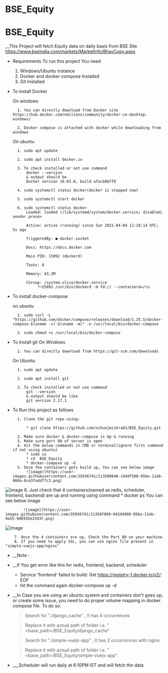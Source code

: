 # BSE_Equity


# BSE_Equity

__This Project will fetch Equity data on daily basis from BSE Site https://www.bseindia.com/markets/MarketInfo/BhavCopy.aspx

* Requirements To run this project You need 

	1. Windows/Ubuntu instance
	2. Docker and docker-compose Installed
	3. Git Installed

* To install Docker

	On windows
	
		1. You can directly download from Docker site https://hub.docker.com/editions/community/docker-ce-desktop-windows/
		
		2. Docker compose is attached with docker while downloading from windows
		
	
	On ubuntu
	
		1. sudo apt update
		
		2. sudo apt install docker.io
		
		3. To check installed or not use command
			docker --version
			& output should be
			Docker version 19.03.8, build afacb8b7f0
		
		4. sudo systemctl status docker(docker is stopped now)
		
		5. sudo systemctl start docker
		
		6. sudo systemctl status docker
			Loaded: loaded (/lib/systemd/system/docker.service; disabled; vendor prese>
			
			Active: active (running) since Sun 2021-04-04 11:28:14 UTC; 5s ago
			
			TriggeredBy: ● docker.socket
			
			Docs: https://docs.docker.com
			
			Main PID: 15092 (dockerd)
			
			Tasks: 8
			
			Memory: 43.2M
			
			CGroup: /system.slice/docker.service
			     └─15092 /usr/bin/dockerd -H fd:// --containerd=/ru

* To install docker-compose
		
	on ubuntu
	
		1. sudo curl -L "https://github.com/docker/compose/releases/download/1.25.5/docker-compose-$(uname -s)-$(uname -m)" -o /usr/local/bin/docker-compose

		2. sudo chmod +x /usr/local/bin/docker-compose

* To Install git
	On Windows
	
		1. You can directly download from https://git-scm.com/downloads
	On Ubuntu 	
		
		1. sudo apt update 

		2. sudo apt install git

		3. To check installed or not use command
			git --version
			& output should be like
			git version 2.17.1


* To Run this project as follows


		1. Clone the git repo using:

			* git clone https://github.com/nikunjmishra81/BSE_Equity.git

		2. Make sure docker & docker-compose is Up & running
		3. Make sure port 80 of server is open
		4. Hit the below commands in CMD or terminal(ignore first command if not using ubuntu)
			* sudo su
			* cd  BSE_Equity
			* docker-compose up -d
		5. Once the containers gets build up, You can see below image
			![image](https://user-images.githubusercontent.com/35936741/113508640-cb9df500-956e-11eb-868a-8ce3faddf7c3.png)

			

![image](https://user-images.githubusercontent.com/35936741/113508670-eec8a480-956e-11eb-8338-878286d9389d.png)
		6. Just check that 4 containers(named as redis, scheduler, frontend, backend) are up and running using command
			* docker ps
			You can see below image
			
			![image](https://user-images.githubusercontent.com/35936741/113507869-942d4980-956a-11eb-9e55-9d6935e2343f.png)
![image](https://user-images.githubusercontent.com/35936741/113508619-ba54e880-956e-11eb-9920-9b199f6268b3.png)


		7. Once the 4 containers are up, Check the Port 80 on your machine
		8. If you need to apply SSL, you can use nginx file present in "simple-vuejs-app/nginx"


* __Note : 
* __If You get error like this for redis, frontend, backend, scheduler
	* Service 'frontend' failed to build: Get https://registry-1.docker.io/v2/: EOF
	* hit the command again
		docker-compose up -d
		
* __In Case you are using an ubuntu system and containers don't goes up, or create some issue, you need to do proper volume mapping in docker compose file. To do so:
	
	
	> Search for "./django_cache" , It has 4 occurrences
	
	> Replace it with actual path of folder i.e. "<base_path>/BSE_Equity/django_cache"
	
	> Search for "./simple-vuejs-app" , It has 2 occurrences with nginx
	
	> Replace it with actual path of folder i.e. "<base_path>/BSE_Equity/simple-vuejs-app"

* ___Scheduler will run daily at 6:10PM IST and will fetch the data
